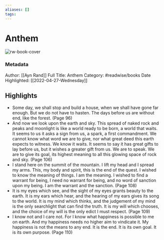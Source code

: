 ```yaml
---
aliases: []
tags:
---
```

# Anthem

![rw-book-cover](https://m.media-amazon.com/images/I/612Ha4X8SyL._SY160.jpg)
### Metadata
Author: [[Ayn  Rand]]
Full Title: Anthem
Category: #readwise/books
Date Highlighted: [[2022-04-27-Wednesday]]

## Highlights
- Some day, we shall stop and build a house, when we shall have gone far enough.
  But we do not have to hasten. The days before us are without end, like the forest. (Page 96)
- And now we look upon the earth and sky. This spread of naked rock and peaks and moonlight is like a world ready to be born, a world that waits. It seems to us it asks a sign from us, a spark, a first commandment. We cannot know what word we are to give, nor what great deed this earth expects to witness. We know it waits.
  It seems to say it has great gifts to lay before us, but it wishes a greater gift from us. We are to speak. We are to give its goal, its highest meaning to all this glowing space of rock and sky. (Page 106)
- I stand here on the summit of the mountain. I lift my head and I spread my arms.
  This, my body and spirit, this is the end of the quest. I wished to know the meaning of things. I am the meaning. I wished to find a warrant for being, I need no warrant for being, and no word of sanction upon my being. I am the warrant and the sanction. (Page 108)
- It is my eyes which see, and the sight of my eyes grants beauty to the earth. It is my ears which hear, and the hearing of my ears gives its song to the world. It is my
  mind which thinks, and the judgement of my mind is the only searchlight that can find the truth. It is my will which chooses, and the choice of my will is the only edict I must respect. (Page 109)
- I know not and I care not. 
  For I know what happiness is possible to me on earth. And my happiness needs no higher aim to vindicate it. My happiness is not the means to any end. It is the end. It is its own goal. It is its own purpose. (Page 110)
